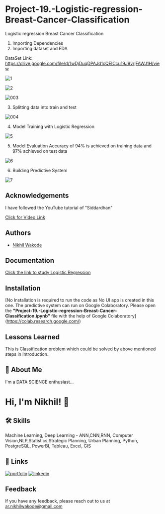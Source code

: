 # Project-19.-Logistic-regression-Breast-Cancer-Classification
 Logistic regression Breast Cancer Classification

1. Importing Dependencies
2. Importing dataset and EDA

DataSet Link: https://drive.google.com/file/d/1wDjDuqDPAJd1cQEICcu19J9vrjFAWJ1H/view

![1](https://user-images.githubusercontent.com/114944969/229431247-06c94eab-7873-49f6-9e49-7f05ea7865ce.jpg)

![2](https://user-images.githubusercontent.com/114944969/229431353-4af6943e-3388-4c44-8493-5dbe0494940e.jpg)

![003](https://user-images.githubusercontent.com/114944969/229431519-af0a2ead-dfec-4de2-b364-c6d0e1957feb.jpg)

3. Splitting data into train and test

![004](https://user-images.githubusercontent.com/114944969/229431613-9067b471-d8d8-4cf2-8db2-36ca5aec450c.jpg)


4. Model Training with Logistic Regression

![5](https://user-images.githubusercontent.com/114944969/229431685-7eb0a8e5-c568-4dee-8c30-32e2efd94092.jpg)

5. Model Evaluation 
Accuracy of 94% is achieved on training data and 97% achieved on test data

![6](https://user-images.githubusercontent.com/114944969/229431832-1e2b9b2b-eb06-4072-a7bc-aed5ff8e3556.jpg)

6. Building Predictive System

![7](https://user-images.githubusercontent.com/114944969/229432228-79d79462-b71b-4739-8583-b914d6192b0e.jpg)

## Acknowledgements

I have followed the YouTube tutorial of "Siddardhan"

[Click for Video Link](https://www.youtube.com/watch?v=bFh1umUDaGc&list=PLfFghEzKVmjvuSA67LszN1dZ-Dd_pkus6&index=19)

## Authors

- [Nikhil Wakode](https://github.com/Nikhil2893)

## Documentation

[Click the link to study Logistic Regression](https://www.geeksforgeeks.org/understanding-logistic-regression/)


## Installation

[No Installation is required to run the code as No UI app is created in this one. The predictive system can run on Google Colaboratory.
Please open the **"Project-19.-Logistic-regression-Breast-Cancer-Classification.ipynb"** file with the help of Google Colaboratory]
(https://colab.research.google.com/)
    
## Lessons Learned

This is Classification problem which could be solved by above mentioned steps in Introduction.

## 🚀 About Me
I'm a DATA SCIENCE enthusiast...

# Hi, I'm Nikhil! 👋

## 🛠 Skills
Machine Learning, Deep Learning - ANN,CNN,RNN, Computer Vision,NLP,Statistics,Strategic Planning, Urban Planning, Python, PostgreSQL, PowerBI, Tableau, Excel, GIS

## 🔗 Links
[![portfolio](https://img.shields.io/badge/my_portfolio-000?style=for-the-badge&logo=ko-fi&logoColor=white)](https://katherineoelsner.com/)
[![linkedin](https://img.shields.io/badge/linkedin-0A66C2?style=for-the-badge&logo=linkedin&logoColor=white)](https://www.linkedin.com/in/nikhil-wakode
)

## Feedback

If you have any feedback, please reach out to us at 
ar.nikhilwakode@gmail.com
